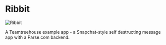 Ribbit
======

![Ribbit](http://i.imgur.com/VKFWctZ.png)

A Teamtreehouse example app - a Snapchat-style self destructing message app with a Parse.com backend.
